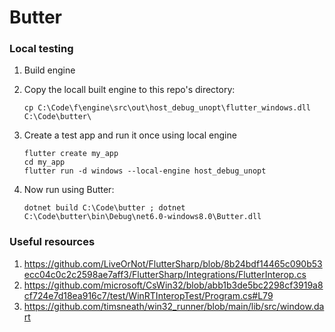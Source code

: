 # Butter

### Local testing

1. Build engine
2. Copy the locall built engine to this repo's directory:

   ```
   cp C:\Code\f\engine\src\out\host_debug_unopt\flutter_windows.dll C:\Code\butter\
   ```

3. Create a test app and run it once using local engine

   ```
   flutter create my_app
   cd my_app
   flutter run -d windows --local-engine host_debug_unopt
   ```

4. Now run using Butter:

   ```
   dotnet build C:\Code\butter ; dotnet C:\Code\butter\bin\Debug\net6.0-windows8.0\Butter.dll
   ```

### Useful resources

1. https://github.com/LiveOrNot/FlutterSharp/blob/8b24bdf14465c090b53ecc04c0c2c2598ae7aff3/FlutterSharp/Integrations/FlutterInterop.cs
1. https://github.com/microsoft/CsWin32/blob/abb1b3de5bc2298cf3919a8cf724e7d18ea916c7/test/WinRTInteropTest/Program.cs#L79
2. https://github.com/timsneath/win32_runner/blob/main/lib/src/window.dart
